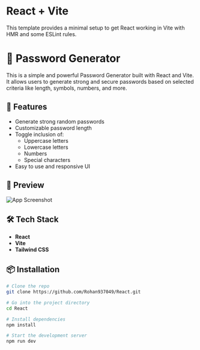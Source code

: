 # React + Vite

This template provides a minimal setup to get React working in Vite with HMR and some ESLint rules.

# 🔐 Password Generator

This is a simple and powerful Password Generator built with React and Vite. It allows users to generate strong and secure passwords based on selected criteria like length, symbols, numbers, and more.

## 🚀 Features

- Generate strong random passwords
- Customizable password length
- Toggle inclusion of:
  - Uppercase letters
  - Lowercase letters
  - Numbers
  - Special characters
- Easy to use and responsive UI

## 📸 Preview

![App Screenshot](https://via.placeholder.com/800x400.png?text=Password+Generator+Preview)

## 🛠️ Tech Stack

- **React**
- **Vite**
- **Tailwind CSS**

## 📦 Installation

```bash
# Clone the repo
git clone https://github.com/Rohan937049/React.git

# Go into the project directory
cd React

# Install dependencies
npm install

# Start the development server
npm run dev



